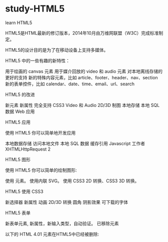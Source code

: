 # study-HTML5
learn HTML5



HTML5是HTML最新的修订版本，2014年10月由万维网联盟（W3C）完成标准制定。

HTML5的设计目的是为了在移动设备上支持多媒体。

HTML5 中的一些有趣的新特性：

用于绘画的 canvas 元素
用于媒介回放的 video 和 audio 元素
对本地离线存储的更好的支持
新的特殊内容元素，比如 article、footer、header、nav、section
新的表单控件，比如 calendar、date、time、email、url、search



HTML5 的改进

新元素
新属性
完全支持 CSS3
Video 和 Audio
2D/3D 制图
本地存储
本地 SQL 数据
Web 应用

HTML5 应用

使用 HTML5 你可以简单地开发应用

本地数据存储
访问本地文件
本地 SQL 数据
缓存引用
Javascript 工作者
XHTMLHttpRequest 2

HTML5 图形

使用 HTML5 你可以简单的绘制图形:

使用 <canvas> 元素。
使用内联 SVG。
使用 CSS3 2D 转换、CSS3 3D 转换。

HTML5 使用 CSS3

新选择器
新属性
动画
2D/3D 转换
圆角
阴影效果
可下载的字体

HTML5 表单

新表单元素, 新属性，新输入类型，自动验证。 
已移除元素

以下的 HTML 4.01 元素在HTML5中已经被删除:

<acronym>
<applet>
<basefont>
<big>
<center>
<dir>
<font>
<frame>
<frameset>
<noframes>
<strike> 
1234567891011

HTML5 浏览器支持

最新版本的 Safari、Chrome、Firefox 以及 Opera 支持某些 HTML5 特性。Internet Explorer 9 将支持某些 HTML5 特性。

IE9 以下版本浏览器兼容HTML5的方法，使用本站的静态资源的html5shiv包：


<!--[if lt IE9]> 
<script src="http://cdn.static.runoob.com/libs/html5shiv/3.7/html5shiv.min.js"></script>
<![endif]-->

载入后，初始化新标签的CSS：



/*html5*/
article,aside,dialog,footer,header,section,footer,nav,figure,menu{display:block}

